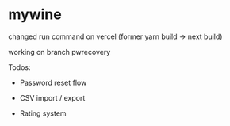 # mywine

changed run command on vercel (former yarn build -> next build)

working on branch pwrecovery

Todos: 

- Password reset flow

- CSV import / export

- Rating system

